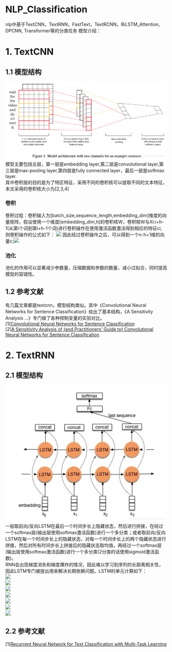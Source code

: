 # NLP_Classification
nlp中基于TextCNN，TextRNN，FastText，TextRCNN，BiLSTM_Attention, DPCNN, Transformer等的分类任务
模型介绍：
# 1. TextCNN
## 1.1 模型结构
![Image text](https://github.com/SmileLLJuan/NLP_Classification/blob/main/images/TextCNN.png)
模型主要包括五层，第一层是embedding layer,第二层是convolutional layer,第三层是max-pooling layer,第四层是fully connected layer，最后一层是softmax layer.<br/>
其中卷积层的目的是为了特区特征，采用不同的卷积核可以提取不同的文本特征，本文采用的卷积核大小为[2,3,4]
### 卷积
卷积过程：卷积输入为[batch_size,sequence_length,embedding_dim]维度的向量矩阵，假设使用一个维度[embedding_dim,h]的卷积核W，卷积核W与Xi:i+h-1(从第i个词到第i+h-1个词)进行卷积操作在使用激活函数激活得到相应的特征ci,<br/>
则卷积操作的公式如下：
<img src="http://chart.googleapis.com/chart?cht=tx&chl= c_i=f(W \cdot X_{i:i+h-1} + b)" style="border:none;">
因此经过卷积操作之后，可以得到一个n-h+1维的向量c;<img src="http://chart.googleapis.com/chart?cht=tx&chl= C=[c_1,c_2,...,C_{n-h+1}]" style="border:none;">
<br/>
### 池化
池化的作用可以显著减少参数量，压缩数据和参数的数量，减小过拟合，同时提高模型的容错性。

## 1.2 参考文献
有几篇文章都是textcnn，模型结构类似。其中《Convolutional Neural Networks for Sentence Classification》给出了基本结构，《A Sensitivity Analysis ...》专门做了各种控制变量的实验对比。<br/>
[1][Convolutional Neural Networks for Sentence Classification](https://arxiv.org/pdf/1408.5882.pdf) <br/>
[2][A Sensitivity Analysis of (and Practitioners’ Guide to) Convolutional Neural Networks for Sentence Classification](https://arxiv.org/pdf/1510.03820.pdf)<br/>
# 2. TextRNN
## 2.1 模型结构
![Image text](https://github.com/SmileLLJuan/NLP_Classification/blob/main/images/TextRNN.png)
一般取前向/反向LSTM在最后一个时间步长上隐藏状态，然后进行拼接，在经过一个softmax层(输出层使用softmax激活函数)进行一个多分类；或者取前向/反向LSTM在每一个时间步长上的隐藏状态，对每一个时间步长上的两个隐藏状态进行拼接，然后对所有时间步长上拼接后的隐藏状态取均值，再经过一个softmax层(输出层使用softmax激活函数)进行一个多分类(2分类的话使用sigmoid激活函数)。<br/>
RNN会出现梯度消失和梯度爆炸的情况，因此难以学习到序列的长距离相关性，因此LSTM专门被提出用来解决长期依赖问题。LSTM的单元计算如下：<br/>
<img src="http://chart.googleapis.com/chart?cht=tx&chl= i_t=\delta(W_ix_t+U_ih_{t_1}+V_ic_{t-1})" style="border:none;"><br/>
<img src="http://chart.googleapis.com/chart?cht=tx&chl= f_t=\delta(W_fx_t+U_fh_{t_1}+V_fc_{t-1})" style="border:none;"><br/>
<img src="http://chart.googleapis.com/chart?cht=tx&chl= o_t=\delta(W_ox_t+U_oh_{t_1}+V_oc_{t-1})" style="border:none;"><br/>
<img src="http://chart.googleapis.com/chart?cht=tx&chl= f_t=\delta(W_fx_t+U_fh_{t_1}+V_fc_{t-1})" style="border:none;"><br/>
<img src="http://chart.googleapis.com/chart?cht=tx&chl= \tilde{c_t}=tanh(W_cx_t+U_ch_{t-1})" style="border:none;"><br/>
<img src="http://chart.googleapis.com/chart?cht=tx&chl= c_t=f_{t}^{i}\bigodot c_{t-1}+i_t\bigodot\tilde{c_t}" style="border:none;"><br/>
<img src="http://chart.googleapis.com/chart?cht=tx&chl= h_t=o_t\bigodot tanh(c_t)" style="border:none;"><br/>

## 2.2 参考文献
[1][Recurrent Neural Network for Text Classification with Multi-Task Learning](https://arxiv.org/pdf/1605.05101.pdf)<br/>



